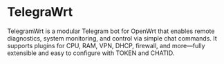 # TelegraWrt
TelegramWrt is a modular Telegram bot for OpenWrt that enables remote diagnostics, system monitoring, and control via simple chat commands. It supports plugins for CPU, RAM, VPN, DHCP, firewall, and more—fully extensible and easy to configure with TOKEN and CHATID.
